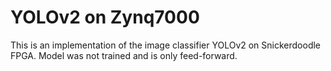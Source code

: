 # YOLOv2 on Zynq7000
This is an implementation of the image classifier YOLOv2 on Snickerdoodle FPGA.  Model was not trained and is only feed-forward.
